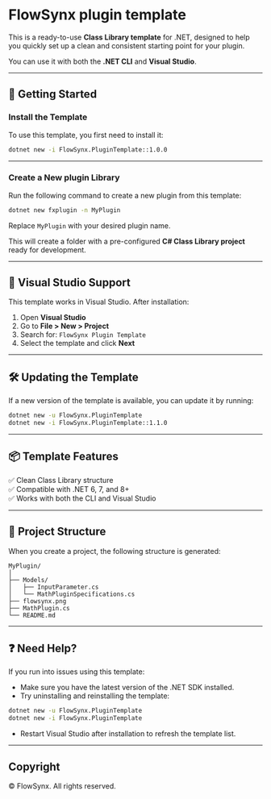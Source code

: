 # FlowSynx plugin template

This is a ready-to-use **Class Library template** for .NET, designed to help you quickly set up a clean and consistent starting point for your plugin.

You can use it with both the **.NET CLI** and **Visual Studio**.

---

## 🚀 Getting Started

### Install the Template

To use this template, you first need to install it:

```bash
dotnet new -i FlowSynx.PluginTemplate::1.0.0
```

---

### Create a New plugin Library

Run the following command to create a new plugin from this template:

```bash
dotnet new fxplugin -n MyPlugin
```

Replace `MyPlugin` with your desired plugin name.

This will create a folder with a pre-configured **C# Class Library project** ready for development.

---

## 🎨 Visual Studio Support

This template works in Visual Studio. After installation:

1. Open **Visual Studio**
2. Go to **File > New > Project**
3. Search for: `FlowSynx Plugin Template`
4. Select the template and click **Next**

---

## 🛠 Updating the Template

If a new version of the template is available, you can update it by running:

```bash
dotnet new -u FlowSynx.PluginTemplate
dotnet new -i FlowSynx.PluginTemplate::1.1.0
```

---

## 📦 Template Features

✅ Clean Class Library structure  
✅ Compatible with .NET 6, 7, and 8+  
✅ Works with both the CLI and Visual Studio  

---

## 📂 Project Structure

When you create a project, the following structure is generated:

```
MyPlugin/
│
├── Models/
│   ├── InputParameter.cs
│   └── MathPluginSpecifications.cs
├── flowsynx.png
├── MathPlugin.cs
└── README.md
```
---

## ❓ Need Help?

If you run into issues using this template:

- Make sure you have the latest version of the .NET SDK installed.
- Try uninstalling and reinstalling the template:

```bash
dotnet new -u FlowSynx.PluginTemplate
dotnet new -i FlowSynx.PluginTemplate
```

- Restart Visual Studio after installation to refresh the template list.

---

## Copyright
© FlowSynx. All rights reserved.